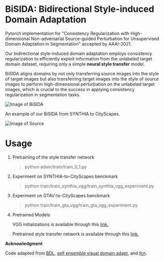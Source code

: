 # BiSIDA: Bidirectional Style-induced Domain Adaptation
Pytorch implementation for "Consistency Regularization with High-dimensional Non-adversarial Source-guided Perturbation for Unsupervised Domain Adaptation in Segmentation" accepted by AAAI-2021.

Our bidirectional style-induced domain adaptation employs consistency regularization to efficiently exploit information from the unlabeled target domain dataset, requiring only a simple ****neural style transfer**** model. 

BiSIDA aligns domains by not only transferring source images into the style of target images but also transferring target images into the style of source images to perform high-dimensional perturbation on the unlabeled target images, which is crucial to the success in applying consistency regularization in segmentation tasks. 

![Image of BiSIDA](https://github.com/wangkaihong/BiSIDA/blob/master/demo_img/pipeline.png)

 An example of our BiSIDA from SYNTHIA to CityScapes. 

 ![Image of Source](https://github.com/wangkaihong/BiSIDA/blob/master/demo_img/vis.png)

# Usage

1. Pretraining of the style transfer network

   > python adain/train/train_0_1.py

2. Experiment on SYNTHIA-to-CityScapes benckmark

   > python train/train_synthia_vgg/train_synthia_vgg_experiment.py

3. Experiment on GTAV-to-CityScapes benckmark

   > python train/train_gta_vgg/train_gta_vgg_experiment.py
       
4. Pretrained Models

   VGG initializations is available through this [link.](https://drive.google.com/file/d/11PbJLLd9C3-Aj4yiRbJoDgEZyfZn3dIv/view?usp=sharing)
   
   Pretrained style transfer network is available through this  [link.](https://drive.google.com/file/d/1lgoRj-M9c9kTKPPnmm2G5kdGY4K7G3-1/view?usp=sharing)
      
   
**Acknowledgment**

Code adapted from [BDL](https://github.com/liyunsheng13/BDL), [self ensemble visual domain adapt](https://github.com/wangkaihong/self-ensemble-visual-domain-adapt), and [fcn](https://github.com/wkentaro/fcn/). 
